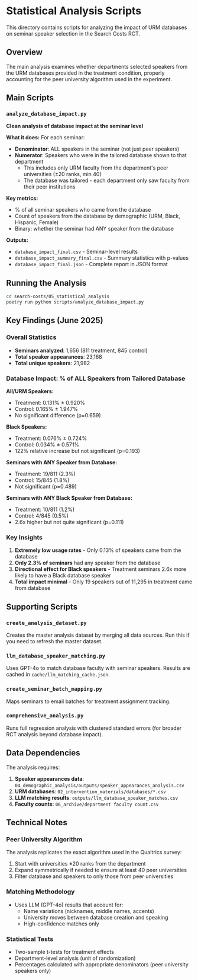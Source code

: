 # Statistical Analysis Scripts

This directory contains scripts for analyzing the impact of URM databases on seminar speaker selection in the Search Costs RCT.

## Overview

The main analysis examines whether departments selected speakers from the URM databases provided in the treatment condition, properly accounting for the peer university algorithm used in the experiment.

## Main Scripts

### `analyze_database_impact.py`
**Clean analysis of database impact at the seminar level**

**What it does:**
For each seminar:
- **Denominator**: ALL speakers in the seminar (not just peer speakers)
- **Numerator**: Speakers who were in the tailored database shown to that department
  - This includes only URM faculty from the department's peer universities (±20 ranks, min 40)
  - The database was tailored - each department only saw faculty from their peer institutions

**Key metrics:**
- % of all seminar speakers who came from the database
- Count of speakers from the database by demographic (URM, Black, Hispanic, Female)
- Binary: whether the seminar had ANY speaker from the database

**Outputs:**
- `database_impact_final.csv` - Seminar-level results
- `database_impact_summary_final.csv` - Summary statistics with p-values
- `database_impact_final.json` - Complete report in JSON format


## Running the Analysis

```bash
cd search-costs/05_statistical_analysis
poetry run python scripts/analyze_database_impact.py
```

## Key Findings (June 2025)

### Overall Statistics
- **Seminars analyzed**: 1,656 (811 treatment, 845 control)
- **Total speaker appearances**: 23,168
- **Total unique speakers**: 21,982

### Database Impact: % of ALL Speakers from Tailored Database

**All/URM Speakers:**
- Treatment: 0.131% ± 0.920%
- Control: 0.165% ± 1.947%
- No significant difference (p=0.659)

**Black Speakers:**
- Treatment: 0.076% ± 0.724%
- Control: 0.034% ± 0.571%
- 122% relative increase but not significant (p=0.193)

**Seminars with ANY Speaker from Database:**
- Treatment: 19/811 (2.3%)
- Control: 15/845 (1.8%)
- Not significant (p=0.489)

**Seminars with ANY Black Speaker from Database:**
- Treatment: 10/811 (1.2%)
- Control: 4/845 (0.5%)
- 2.6x higher but not quite significant (p=0.111)

### Key Insights
1. **Extremely low usage rates** - Only 0.13% of speakers came from the database
2. **Only 2.3% of seminars** had any speaker from the database
3. **Directional effect for Black speakers** - Treatment seminars 2.6x more likely to have a Black database speaker
4. **Total impact minimal** - Only 19 speakers out of 11,295 in treatment came from database

## Supporting Scripts

### `create_analysis_dataset.py`
Creates the master analysis dataset by merging all data sources. Run this if you need to refresh the master dataset.

### `llm_database_speaker_matching.py`
Uses GPT-4o to match database faculty with seminar speakers. Results are cached in `cache/llm_matching_cache.json`.

### `create_seminar_batch_mapping.py`
Maps seminars to email batches for treatment assignment tracking.

### `comprehensive_analysis.py`
Runs full regression analysis with clustered standard errors (for broader RCT analysis beyond database impact).

## Data Dependencies

The analysis requires:
1. **Speaker appearances data**: `04_demographic_analysis/outputs/speaker_appearances_analysis.csv`
2. **URM databases**: `02_intervention_materials/databases/*.csv`
3. **LLM matching results**: `outputs/llm_database_speaker_matches.csv`
4. **Faculty counts**: `06_archive/department faculty count.csv`

## Technical Notes

### Peer University Algorithm
The analysis replicates the exact algorithm used in the Qualtrics survey:
1. Start with universities ±20 ranks from the department
2. Expand symmetrically if needed to ensure at least 40 peer universities
3. Filter database and speakers to only those from peer universities

### Matching Methodology
- Uses LLM (GPT-4o) results that account for:
  - Name variations (nicknames, middle names, accents)
  - University moves between database creation and speaking
  - High-confidence matches only

### Statistical Tests
- Two-sample t-tests for treatment effects
- Department-level analysis (unit of randomization)
- Percentages calculated with appropriate denominators (peer university speakers only)